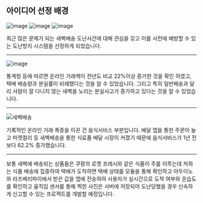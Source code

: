## 아이디어 선정 배경




![image](https://user-images.githubusercontent.com/77609451/125259715-8aba3700-e33a-11eb-9c4c-999dba849bfb.png)
![image](https://user-images.githubusercontent.com/77609451/125259733-90178180-e33a-11eb-8e6c-851f0787aab6.png)
![image](https://user-images.githubusercontent.com/77609451/125259744-93ab0880-e33a-11eb-83dd-e875f924a47e.png)


최근 많은 문제가 되는 새벽배송 도난사건에 대해 관심을 갖고 이를 사전에 예방할 수 있는 도난방지 시스템을 선정하게 되었습니다.


***




![image](https://user-images.githubusercontent.com/77609451/125262343-0f0db980-e33d-11eb-8403-c72e13a4704c.png)

통계청 등에 따르면 온라인 거래액이 전년도 비교 22%이상 증가한 것을 확인 하였고, 택배 배송량과 분실률이 비례했다는 것을 알 수 있었습니다.
그리고 특히 일반배송과 달리 사람이 잘 다니지 않는 새벽을 노리는 분실사고가 증가하고 있다는 것을 알 수 있었습니다. 

***

![새벽배송](https://user-images.githubusercontent.com/77609451/125267452-ca385180-e341-11eb-83e2-9dc3bf40962d.PNG)

기록적인 온라인 거래 폭증을 이끈 건 음식서비스 부분입니다.
배달 앱을 통한 주문이 늘고 마켓컬리 등 새벽배송을 통한 식료품 배달 시장이 커졌기 때문에 음식서비스가 1년 전보다 62.2% 증가했습니다. 

***

보통 새벽에 배송되는 상품들은 쿠팡의 로켓 프레시와 같은 식품이 주를 이루는데 저희는 식품 배송에 집중하여 택배가 도착하면 택배 상태를 모듈을 통해 확인하고 아두이노와 라즈베리파이에서 받은 값을 앱에 전송하여 사용자가 실시간으로 도착 여부와 온습도를 확인하고 움직임 센서를 통해 찍힌 사진은 서버에 저장되어 도난당했을 경우 신속하게 신고할 수 있는 프로젝트를 개발할 예정입니다.  
